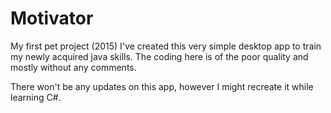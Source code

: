 # Motivator
My first pet project (2015)
I've created this very simple desktop app to train my newly acquired java skills.
The coding here is of the poor quality and mostly without any comments.

There won't be any updates on this app, however I might recreate it while learning C#.
